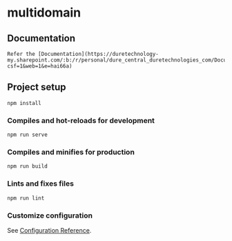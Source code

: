 # multidomain

## Documentation
```
Refer the [Documentation](https://duretechnology-my.sharepoint.com/:b:/r/personal/dure_central_duretechnologies_com/Documents/Avenir_Generic/DHIS2%20App%20Store/Documents/Deployment%20Guide_FP%20Data%20Pro_V1.pdf?csf=1&web=1&e=hai66a)
```

## Project setup
```
npm install
```

### Compiles and hot-reloads for development
```
npm run serve
```

### Compiles and minifies for production
```
npm run build
```

### Lints and fixes files
```
npm run lint
```

### Customize configuration
See [Configuration Reference](https://cli.vuejs.org/config/).
